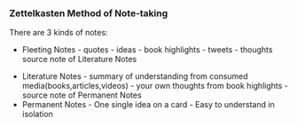 ### Zettelkasten Method of Note-taking
There are 3 kinds of notes:
* Fleeting Notes
		- quotes
		- ideas
		- book highlights
		- tweets
		- thoughts
		source note of Literature Notes
- Literature Notes
		- summary of understanding from consumed media(books,articles,videos)
		- your own thoughts from book highlights
		-source note of Permanent Notes
- Permanent Notes
		- One single idea on a card 
		- Easy to understand in isolation
		

